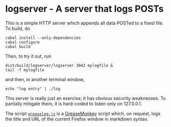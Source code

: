 logserver - A server that logs POSTs
====================================

This is a simple HTTP server which appends all data POSTed to a fixed file.
To build, do

    cabal install --only-dependencies
    cabal configure
    cabal build

Then, to try it out, run

    dist/build/logserver/logserver 3042 mylogfile &
    tail -f mylogfile

and then, in another terminal window,

    echo "log entry" | ./log

This server is really just an exercise; it has obvious security weaknesses.
To partially mitigate them, it is hard-coded to listen only on 127.0.0.1.

The script [`greaselog.js`][1] is a [GreaseMonkey][2] script which,
on request, logs the title and URL of the current Firefox window in
markdown syntax.

 [1]: greaselog.js
 [2]: http://wiki.greasespot.net/Main_Page

